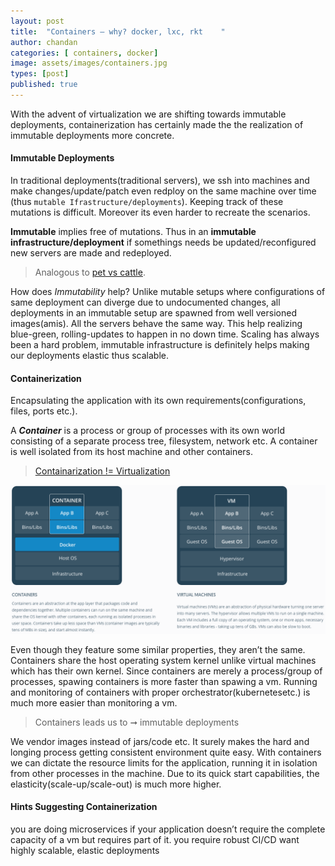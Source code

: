 ```yaml
---
layout: post
title:  "Containers — why? docker, lxc, rkt    "
author: chandan
categories: [ containers, docker]
image: assets/images/containers.jpg
types: [post]
published: true
---
```


With the advent of virtualization we are shifting towards immutable deployments, containerization has certainly made the the realization of immutable deployments more concrete.


#### Immutable Deployments
In traditional deployments(traditional servers), we ssh into machines and make changes/update/patch even redploy on the same machine over time (thus `mutable Ifrastructure/deployments`). Keeping track of these mutations is difficult. Moreover its even harder to recreate the scenarios.

**Immutable** implies free of mutations. Thus in an **immutable infrastructure/deployment** if somethings needs be updated/reconfigured new servers are made and redeployed.

> Analogous to [pet vs cattle](http://cloudscaling.com/blog/cloud-computing/the-history-of-pets-vs-cattle/).

How does _Immutability_ help? Unlike mutable setups where configurations of same deployment can diverge due to undocumented changes, all deployments in an immutable setup are spawned from well versioned images(amis). All the servers behave the same way. This help realizing blue-green, rolling-updates to happen in no down time. Scaling has always been a hard problem, immutable infrastructure is definitely helps making our deployments elastic thus scalable.

#### Containerization
Encapsulating the application with its own requirements(configurations, files, ports etc.).

A **_Container_** is a process or group of processes with its own world consisting of a separate process tree, filesystem, network etc. A container is well isolated from its host machine and other containers.

> [Containarization != Virtualization](https://stackoverflow.com/questions/16047306/how-is-docker-different-from-a-virtual-machine)

![](../assets/images/containers-why.png)

Even though they feature some similar properties, they aren’t the same. Containers share the host operating system kernel unlike virtual machines which has their own kernel. Since containers are merely a process/group of processes, spawing containers is more faster than spawing a vm. Running and monitoring of containers with proper orchestrator(kubernetesetc.) is much more easier than monitoring a vm.

> Containers leads us to ➞ immutable deployments

We vendor images instead of jars/code etc. It surely makes the hard and longing process getting consistent environment quite easy. With containers we can dictate the resource limits for the application, running it in isolation from other processes in the machine. Due to its quick start capabilities, the elasticity(scale-up/scale-out) is much more higher.

#### Hints Suggesting Containerization
you are doing microservices
if your application doesn’t require the complete capacity of a vm but requires part of it.
you require robust CI/CD
want highly scalable, elastic deployments
